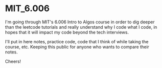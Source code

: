 # MIT_6.006
I'm going through MIT's 6.006 Intro to Algos course in order to dig deeper than the leetcode tutorials and really understand why I code what I code, in hopes that it 
will impact my code beyond the tech interviews. 

I'll put in here notes, practice code, code that I think of while taking the course, etc. Keeping this public for anyone who wants to compare their notes. 

Cheers!
